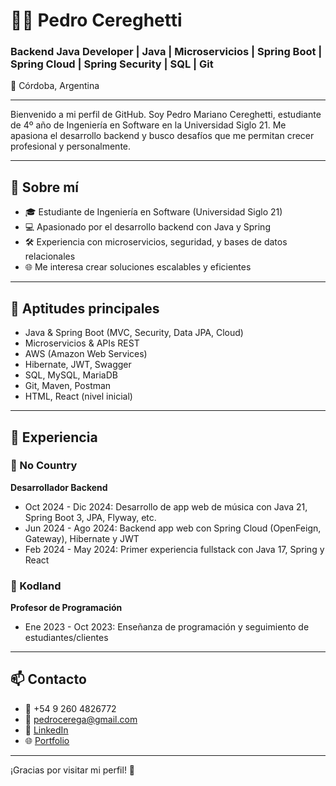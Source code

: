 # 👨‍💻 Pedro Cereghetti

### Backend Java Developer | Java | Microservicios | Spring Boot | Spring Cloud | Spring Security | SQL | Git

📍 Córdoba, Argentina

---

Bienvenido a mi perfil de GitHub. Soy Pedro Mariano Cereghetti, estudiante de 4º año de Ingeniería en Software en la Universidad Siglo 21. Me apasiona el desarrollo backend y busco desafíos que me permitan crecer profesional y personalmente.

---

## 🚀 Sobre mí
- 🎓 Estudiante de Ingeniería en Software (Universidad Siglo 21)
- 💻 Apasionado por el desarrollo backend con Java y Spring
- 🛠️ Experiencia con microservicios, seguridad, y bases de datos relacionales
- 🌐 Me interesa crear soluciones escalables y eficientes

---

## 🧠 Aptitudes principales
- Java & Spring Boot (MVC, Security, Data JPA, Cloud)
- Microservicios & APIs REST
- AWS (Amazon Web Services)
- Hibernate, JWT, Swagger
- SQL, MySQL, MariaDB
- Git, Maven, Postman
- HTML, React (nivel inicial)

---

## 💼 Experiencia

### 🔹 No Country
**Desarrollador Backend**
- Oct 2024 - Dic 2024: Desarrollo de app web de música con Java 21, Spring Boot 3, JPA, Flyway, etc.
- Jun 2024 - Ago 2024: Backend app web con Spring Cloud (OpenFeign, Gateway), Hibernate y JWT
- Feb 2024 - May 2024: Primer experiencia fullstack con Java 17, Spring y React

### 🔹 Kodland
**Profesor de Programación**
- Ene 2023 - Oct 2023: Enseñanza de programación y seguimiento de estudiantes/clientes

---

## 📫 Contacto
- 📱 +54 9 260 4826772
- 📧 pedrocerega@gmail.com
- 🔗 [LinkedIn](https://www.linkedin.com/in/pedrocereghetti-48448824a)
- 🌐 [Portfolio](https://pedrocere.github.io/)

---

¡Gracias por visitar mi perfil! 🚀

<!-- GitHub Stats Opcional -->
<!--
![Pedro's GitHub stats](https://github-readme-stats.vercel.app/api?username=pedrocere&show_icons=true&theme=radical)
-->

